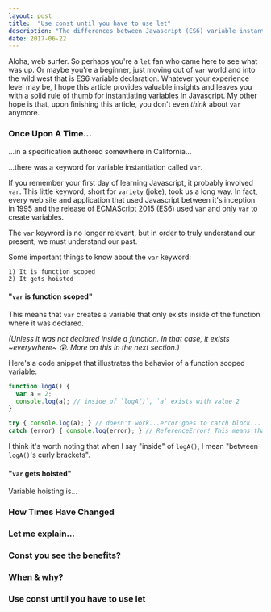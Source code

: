 ```yaml
---
layout: post
title:  "Use const until you have to use let"
description: "The differences between Javascript (ES6) variable instantiation keywords -- const and let -- and when to use them."
date: 2017-06-22
---
```

Aloha, web surfer. So perhaps you're a `let` fan who came here to see what was up. Or maybe you're a beginner, just moving out of `var` world and into the wild west that is ES6 variable declaration. Whatever your experience level may be, I hope this article provides valuable insights and leaves you with a solid rule of thumb for instantiating variables in Javascript. <!--Also, I think it's worth mentioning that throughout this article I will be using "Javascript" in lieu of the more specific "ES6" because in June 2017, I'd like to believe that the language features introduced in ES6 can now be thought of as just part of Javascript rather than some "other" language.--> My other hope is that, upon finishing this article, you don't even *think* about `var` anymore. 

### Once Upon A Time...
...in a specification authored somewhere in California...

...there was a keyword for variable instantiation called `var`. 

If you remember your first day of learning Javascript, it probably involved `var`. This little keyword, short for `variety` (joke), took us a long way. In fact, every web site and application that used Javascript between it's inception in 1995 and the release of ECMAScript 2015 (ES6) used `var` and only `var` to create variables. 

The `var` keyword is no longer relevant, but in order to truly understand our present, we must understand our past.

Some important things to know about the `var` keyword: 
```
1) It is function scoped
2) It gets hoisted
```

#### "`var` is function scoped"

This means that `var` creates a variable that only exists inside of the function where it was declared. 

*(Unless it was not declared inside a function. In that case, it exists ~everywhere~ 😲. More on this in the next section.)*

Here's a code snippet that illustrates the behavior of a function scoped variable: 
```javascript
function logA() {
  var a = 2;
  console.log(a); // inside of `logA()`, `a` exists with value 2
}

try { console.log(a); } // doesn't work...error goes to catch block...
catch (error) { console.log(error); } // ReferenceError! This means that outside of logA(), `a` is not defined.
```

I think it's worth noting that when I say "inside" of `logA()`, I mean "between `logA()`'s curly brackets".

#### "`var` gets hoisted"

Variable hoisting is...

### How Times Have Changed

### Let me explain...

### Const you see the benefits?

### When & why?

### Use const until you have to use let


<!--
OUTLINE:
[] what we had before: var
[] what we have now: const and let
[] details of let
[] details of const
[] when to use const
[] when to use let
[] conclusion (use const until you have to use let, never use var)
-->

